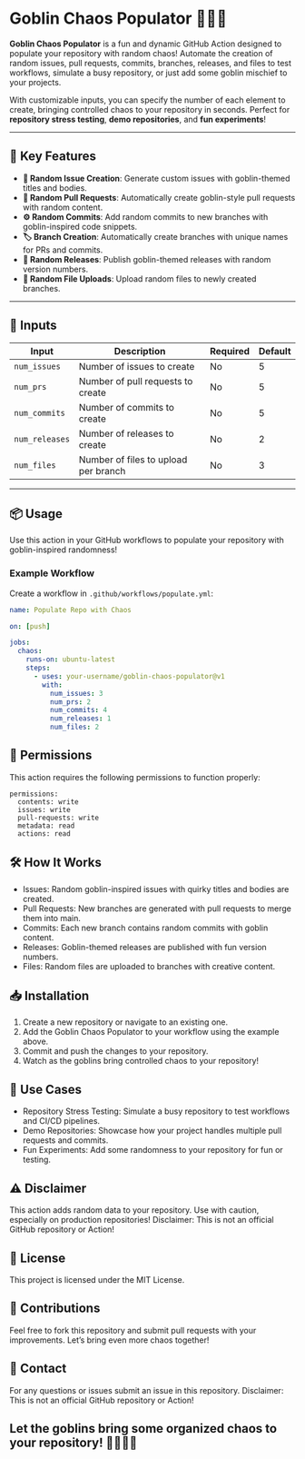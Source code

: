 # Goblin Chaos Populator 🧙‍♂️🐲

**Goblin Chaos Populator** is a fun and dynamic GitHub Action designed to populate your repository with random chaos! Automate the creation of random issues, pull requests, commits, branches, releases, and files to test workflows, simulate a busy repository, or just add some goblin mischief to your projects.

With customizable inputs, you can specify the number of each element to create, bringing controlled chaos to your repository in seconds. Perfect for **repository stress testing**, **demo repositories**, and **fun experiments**!

---

## 🚀 Key Features

- **📝 Random Issue Creation**: Generate custom issues with goblin-themed titles and bodies.
- **🔀 Random Pull Requests**: Automatically create goblin-style pull requests with random content.
- **⚙️ Random Commits**: Add random commits to new branches with goblin-inspired code snippets.
- **🏷 Branch Creation**: Automatically create branches with unique names for PRs and commits.
- **🚀 Random Releases**: Publish goblin-themed releases with random version numbers.
- **📄 Random File Uploads**: Upload random files to newly created branches.

---

## 🔧 Inputs

| Input         | Description                                  | Required | Default |
|---------------|----------------------------------------------|----------|---------|
| `num_issues`  | Number of issues to create                   | No       | 5       |
| `num_prs`     | Number of pull requests to create            | No       | 5       |
| `num_commits` | Number of commits to create                  | No       | 5       |
| `num_releases`| Number of releases to create                 | No       | 2       |
| `num_files`   | Number of files to upload per branch         | No       | 3       |

---

## 📦 Usage

Use this action in your GitHub workflows to populate your repository with goblin-inspired randomness!

### Example Workflow

Create a workflow in `.github/workflows/populate.yml`:

```yaml
name: Populate Repo with Chaos

on: [push]

jobs:
  chaos:
    runs-on: ubuntu-latest
    steps:
      - uses: your-username/goblin-chaos-populator@v1
        with:
          num_issues: 3
          num_prs: 2
          num_commits: 4
          num_releases: 1
          num_files: 2
```

## 🤖 Permissions

This action requires the following permissions to function properly:

```
permissions:
  contents: write
  issues: write
  pull-requests: write
  metadata: read
  actions: read
```

## 🛠 How It Works

- Issues: Random goblin-inspired issues with quirky titles and bodies are created.
- Pull Requests: New branches are generated with pull requests to merge them into main.
- Commits: Each new branch contains random commits with goblin content.
- Releases: Goblin-themed releases are published with fun version numbers.
- Files: Random files are uploaded to branches with creative content.

## 📥 Installation

1. Create a new repository or navigate to an existing one.
2. Add the Goblin Chaos Populator to your workflow using the example above.
3. Commit and push the changes to your repository.
4. Watch as the goblins bring controlled chaos to your repository!

## 🎯 Use Cases

- Repository Stress Testing: Simulate a busy repository to test workflows and CI/CD pipelines.
- Demo Repositories: Showcase how your project handles multiple pull requests and commits.
- Fun Experiments: Add some randomness to your repository for fun or testing.

## ⚠️ Disclaimer

This action adds random data to your repository. Use with caution, especially on production repositories!
Disclaimer: This is not an official GitHub repository or Action!

## 📝 License

This project is licensed under the MIT License.

## 🙌 Contributions

Feel free to fork this repository and submit pull requests with your improvements. Let’s bring even more chaos together!

## 📧 Contact

For any questions or issues submit an issue in this repository. Disclaimer: This is not an official GitHub repository or Action!

## Let the goblins bring some organized chaos to your repository! 🧙‍♂️✨🐲






